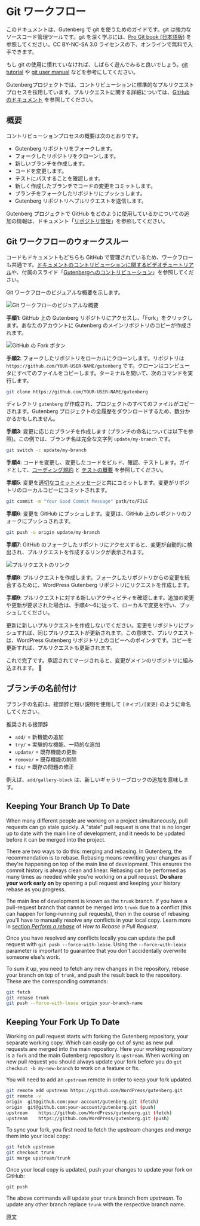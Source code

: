 <!--
# Git Workflow
-->
# Git ワークフロー

<!--
This documentation is intended to help you get started using git with Gutenberg. Git is a powerful source code management tool; to learn git deeply, check out the [Pro Git book](https://git-scm.com/book/en/v2) available free online under CC BY-NC-SA 3.0 license.
-->
このドキュメントは、Gutenberg で git を使うためのガイドです。git は強力なソースコード管理ツールです。git を深く学ぶには、[Pro Git book (日本語版)](https://git-scm.com/book/ja/v2) を参照してください。CC BY-NC-SA 3.0 ライセンスの下、オンラインで無料で入手できます。

<!--
If you are unfamiliar with using git, it is worthwhile to explore and play with it. Try out the [git tutorial](https://git-scm.com/docs/gittutorial) as well as the [git user manual](https://git-scm.com/docs/user-manual) for help getting started.
-->
もし git の使用に慣れていなければ、しばらく遊んでみると良いでしょう。[git tutorial](https://git-scm.com/docs/gittutorial) や [git user manual](https://git-scm.com/docs/user-manual) などを参考にしてください。

<!--
The Gutenberg project follows a standard pull request process for contributions. See GitHub's documentation for [additional details about pull requests](https://docs.github.com/en/github/collaborating-with-issues-and-pull-requests).
-->
Gutenbergプロジェクトでは、コントリビューションに標準的なプルリクエストプロセスを採用しています。プルリクエストに関する詳細については、[GitHubのドキュメント](https://docs.github.com/ja/github/collaborating-with-pull-requests) を参照してください。

<!--
## Overview
-->
## 概要

<!--
An overview of the process for contributors is:
-->
コントリビューションプロセスの概要は次のとおりです。

<!--
-   Fork the Gutenberg repository.
-   Clone the forked repository.
-   Create a new branch.
-   Make code changes.
-   Confirm tests pass.
-   Commit the code changes within the newly created branch.
-   Push the branch to the forked repository.
-   Submit a pull request to the Gutenberg repository.
-->
- Gutenberg リポジトリをフォークします。
- フォークしたリポジトリをクローンします。
- 新しいブランチを作成します。
- コードを変更します。
- テストにパスすることを確認します。
- 新しく作成したブランチでコードの変更をコミットします。
- ブランチをフォークしたリポジトリにプッシュします。
- Gutenberg リポジトリへプルリクエストを送信します。

<!--
See the [repository management document](/docs/contributors/repository-management.md) for additional information on how the Gutenberg project uses GitHub.
-->
Gutenberg プロジェクトで GitHub をどのように使用しているかについての追加の情報は、ドキュメント「[リポジトリ管理](https://ja.wordpress.org/team/handbook/block-editor/contributors/repository-management)」を参照してください。

<!--
## Git Workflow Walkthrough
-->
## Git ワークフローのウォークスルー

<!--
The workflow for code and documentation is the same, since both are managed in GitHub. You can watch a [video walk-through of contributing documentation](https://wordpress.tv/2020/09/02/marcus-kazmierczak-contribute-developer-documentation-to-gutenberg/) and the accompanying [slides for contributing to Gutenberg](https://mkaz.blog/wordpress/contribute-documentation-to-gutenberg/).
-->
コードもドキュメントもどちらも GitHub で管理されているため、ワークフローも共通です。[ドキュメントのコントリビューションに関するビデオチュートリアル](https://wordpress.tv/2020/09/02/marcus-kazmierczak-contribute-developer-documentation-to-gutenberg/)や、付属のスライド「[Gutenbergへのコントリビューション](https://mkaz.blog/wordpress/contribute-documentation-to-gutenberg/)」を参照してください。

<!--
Here is a visual overview of the Git workflow:
-->
Git ワークフローのビジュアルな概要を示します。

<!--
![Visual Overview of Git Workflow](https://developer.wordpress.org/files/2020/09/git-workflow.png)
-->
![Git ワークフローのビジュアルな概要](https://developer.wordpress.org/files/2020/09/git-workflow.png)

<!--
**Step 1**: Go to the Gutenberg repository on GitHub and click Fork. This creates a copy of the main Gutenberg repository to your account.
-->
**手順1**: GitHub 上の Gutenberg リポジトリにアクセスし、「Fork」をクリックします。あなたのアカウントに Gutenberg のメインリポジトリのコピーが作成されます。
<!--
![Screenshot showing fork button on GitHub](https://developer.wordpress.org/files/2020/09/gutenberg-fork.png)
-->
![GitHub の Fork ボタン](https://developer.wordpress.org/files/2020/09/gutenberg-fork.png)

<!--
**Step 2**: Clone your forked repository locally. It is located at: `https://github.com/YOUR-USER-NAME/gutenberg`. Cloning copies all the files to your computer. Open a terminal and run:
-->
**手順2**: フォークしたリポジトリをローカルにクローンします。リポジトリは `https://github.com/YOUR-USER-NAME/gutenberg` です。クローンはコンピュータにすべてのファイルをコピーします。ターミナルを開いて、次のコマンドを実行します。

```bash
git clone https://github.com/YOUR-USER-NAME/gutenberg
```

<!--
This will create a directory called `gutenberg` with all the files for the project. It might take a couple of minutes because it is downloading the entire history of the Gutenberg project.
-->
ディレクトリ `gutenberg` が作成され、プロジェクトのすべてのファイルがコピーされます。Gutenberg プロジェクトの全履歴をダウンロードするため、数分かかるかもしれません。

<!--
**Step 3**: Create a branch for your change (see below for branch naming). For this example, the branch name is the complete string: `update/my-branch`
-->
**手順3**: 変更に応じたブランチを作成します (ブランチの命名については以下を参照)。この例では、ブランチ名は完全な文字列 `update/my-branch` です。

```bash
git switch -c update/my-branch
```

<!--
**Step 4**: Make the code changes. Build, confirm, and test your change thoroughly. See [coding guidelines](/docs/contributors/code/coding-guidelines.md) and [testing overview](/docs/contributors/code/testing-overview.md) for guidance.
-->
**手順4**: コードを変更し、変更したコードをビルド、確認、テストします。ガイドとして、[コーディング規約](https://ja.wordpress.org/team/handbook/block-editor/contributors/code/coding-guidelines.md) と [テストの概要](/docs/contributors/code/testing-overview) を参照してください。

<!--
**Step 5**: Commit your change with a [good commit message](https://make.wordpress.org/core/handbook/best-practices/commit-messages/). This will commit your change to your local copy of the repository.
-->
**手順5**: 変更を[適切なコミットメッセージ](https://make.wordpress.org/core/handbook/best-practices/commit-messages/)と共にコミットします。変更がリポジトリのローカルコピーにコミットされます。

```bash
git commit -m "Your Good Commit Message" path/to/FILE
```

<!--
**Step 6**: Push your change up to GitHub. The change will be pushed to your fork of the repository on the GitHub
-->
**手順6**: 変更を GitHub にプッシュします。変更は、GitHub 上のレポジトリのフォークにプッシュされます。

```bash
git push -u origin update/my-branch
```

<!--
**Step 7**: Go to your forked repository on GitHub -- it will automatically detect the change and give you a link to create a pull request.
-->
**手順7**: GitHub のフォークしたリポジトリにアクセスすると、変更が自動的に検出され、プルリクエストを作成するリンクが表示されます。

<!--
![Screenshot showing pull request link](https://developer.wordpress.org/files/2020/09/pull-request-create.png)
-->
![プルリクエストのリンク](https://developer.wordpress.org/files/2020/09/pull-request-create.png)

<!--
**Step 8**: Create the pull request. This will create the request on the WordPress Gutenberg repository to integrate the change from your forked repository.
-->
**手順8**: プルリクエストを作成します。フォークしたリポジトリからの変更を統合するために、WordPress Gutenberg リポジトリにリクエストを作成します。

<!--
**Step 9**: Keep up with new activity on the pull request. If any additional changes or updates are requested, then make the changes locally and push them up, following Steps 4-6.
-->
**手順9**: プルリクエストに対する新しいアクティビティを確認します。追加の変更や更新が要求された場合は、手順4～6に従って、ローカルで変更を行い、プッシュしてください。

<!--
Do not make a new pull request for updates; by pushing your change to your repository it will update the same PR. In this sense, the PR is a pointer on the WordPress Gutenberg repository to your copy. So when you update your copy, the PR is also updated.
-->
更新に新しいプルリクエストを作成しないでください。変更をリポジトリにプッシュすれば、同じプルリクエストが更新されます。この意味で、プルリクエストは、WordPress Gutenberg リポジトリ上のコピーへのポインタです。コピーを更新すれば、プルリクエストも更新されます。

<!--
That’s it! Once approved and merged, your change will be incorporated into the main repository. 🎉
-->
これで完了です。承認されてマージされると、変更がメインのリポジトリに組み込まれます。 🎉

<!--
## Branch Naming
-->
## ブランチの名前付け

<!--
You should name your branches using a prefixes and short description, like this: `[type]/[change]`.
-->
ブランチの名前は、接頭辞と短い説明を使用して `[タイプ]/[変更]` のように命名してください。

<!--
Suggested prefixes:
-->
推奨される接頭辞

<!--
-   `add/` = add a new feature
-   `try/` = experimental feature, "tentatively add"
-   `update/` = update an existing feature
-   `remove/` = remove an existing feature
-   `fix/` = fix an existing issue
-->
-   `add/` = 新機能の追加
-   `try/` = 実験的な機能、一時的な追加
-   `update/` = 既存機能の更新
-   `remove/` = 既存機能の削除
-   `fix/` = 既存の問題の修正

<!--
For example, `add/gallery-block` means you're working on adding a new gallery block.
-->
例えば、`add/gallery-block` は、新しいギャラリーブロックの追加を意味します。

<!--
## Keeping Your Branch Up To Date
-->
## Keeping Your Branch Up To Date

<!--
When many different people are working on a project simultaneously, pull requests can go stale quickly. A "stale" pull request is one that is no longer up to date with the main line of development, and it needs to be updated before it can be merged into the project.
-->
When many different people are working on a project simultaneously, pull requests can go stale quickly. A "stale" pull request is one that is no longer up to date with the main line of development, and it needs to be updated before it can be merged into the project.

<!--
There are two ways to do this: merging and rebasing. In Gutenberg, the recommendation is to rebase. Rebasing means rewriting your changes as if they're happening on top of the main line of development. This ensures the commit history is always clean and linear. Rebasing can be performed as many times as needed while you're working on a pull request. **Do share your work early on** by opening a pull request and keeping your history rebase as you progress.
-->
There are two ways to do this: merging and rebasing. In Gutenberg, the recommendation is to rebase. Rebasing means rewriting your changes as if they're happening on top of the main line of development. This ensures the commit history is always clean and linear. Rebasing can be performed as many times as needed while you're working on a pull request. **Do share your work early on** by opening a pull request and keeping your history rebase as you progress.

<!--
The main line of development is known as the `trunk` branch. If you have a pull-request branch that cannot be merged into `trunk` due to a conflict (this can happen for long-running pull requests), then in the course of rebasing you'll have to manually resolve any conflicts in your local copy. Learn more in [section _Perform a rebase_](https://github.com/edx/edx-platform/wiki/How-to-Rebase-a-Pull-Request#perform-a-rebase) of _How to Rebase a Pull Request_.
-->
The main line of development is known as the `trunk` branch. If you have a pull-request branch that cannot be merged into `trunk` due to a conflict (this can happen for long-running pull requests), then in the course of rebasing you'll have to manually resolve any conflicts in your local copy. Learn more in [section _Perform a rebase_](https://github.com/edx/edx-platform/wiki/How-to-Rebase-a-Pull-Request#perform-a-rebase) of _How to Rebase a Pull Request_.

<!--
Once you have resolved any conflicts locally you can update the pull request with `git push --force-with-lease`. Using the `--force-with-lease` parameter is important to guarantee that you don't accidentally overwrite someone else's work.
-->
Once you have resolved any conflicts locally you can update the pull request with `git push --force-with-lease`. Using the `--force-with-lease` parameter is important to guarantee that you don't accidentally overwrite someone else's work.

<!--
To sum it up, you need to fetch any new changes in the repository, rebase your branch on top of `trunk`, and push the result back to the repository. These are the corresponding commands:
-->
To sum it up, you need to fetch any new changes in the repository, rebase your branch on top of `trunk`, and push the result back to the repository. These are the corresponding commands:

```sh
git fetch
git rebase trunk
git push --force-with-lease origin your-branch-name
```

<!--
## Keeping Your Fork Up To Date
-->
## Keeping Your Fork Up To Date

<!--
Working on pull request starts with forking the Gutenberg repository, your separate working copy. Which can easily go out of sync as new pull requests are merged into the main repository. Here your working repository is a `fork` and the main Gutenberg repository is `upstream`. When working on new pull request you should always update your fork before you do `git checkout -b my-new-branch` to work on a feature or fix.
-->
Working on pull request starts with forking the Gutenberg repository, your separate working copy. Which can easily go out of sync as new pull requests are merged into the main repository. Here your working repository is a `fork` and the main Gutenberg repository is `upstream`. When working on new pull request you should always update your fork before you do `git checkout -b my-new-branch` to work on a feature or fix.

<!--
You will need to add an `upstream` remote in order to keep your fork updated.
-->
You will need to add an `upstream` remote in order to keep your fork updated.

```sh
git remote add upstream https://github.com/WordPress/gutenberg.git
git remote -v
origin	git@github.com:your-account/gutenberg.git (fetch)
origin	git@github.com:your-account/gutenberg.git (push)
upstream	https://github.com/WordPress/gutenberg.git (fetch)
upstream	https://github.com/WordPress/gutenberg.git (push)
```

<!--
To sync your fork, you first need to fetch the upstream changes and merge them into your local copy:
-->
To sync your fork, you first need to fetch the upstream changes and merge them into your local copy:

```sh
git fetch upstream
git checkout trunk
git merge upstream/trunk
```

<!--
Once your local copy is updated, push your changes to update your fork on GitHub:
-->
Once your local copy is updated, push your changes to update your fork on GitHub:

```
git push
```

<!--
The above commands will update your `trunk` branch from _upstream_. To update any other branch replace `trunk` with the respective branch name.
-->
The above commands will update your `trunk` branch from _upstream_. To update any other branch replace `trunk` with the respective branch name.

[原文](https://github.com/WordPress/gutenberg/blob/trunk/docs/contributors/git-workflow.md)
